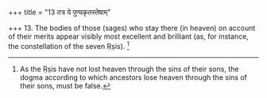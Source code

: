 +++
title = "13 तत्र ये पुण्यकृतस्तेषाम्"

+++
13. The bodies of those (sages) who stay there (in heaven) on account of their merits appear visibly most excellent and brilliant (as, for instance, the constellation of the seven Ṛṣis). [^3] 


[^3]:  As the Ṛṣis have not lost heaven through the sins of their sons, the dogma according to which ancestors lose heaven through the sins of their sons, must be false.
